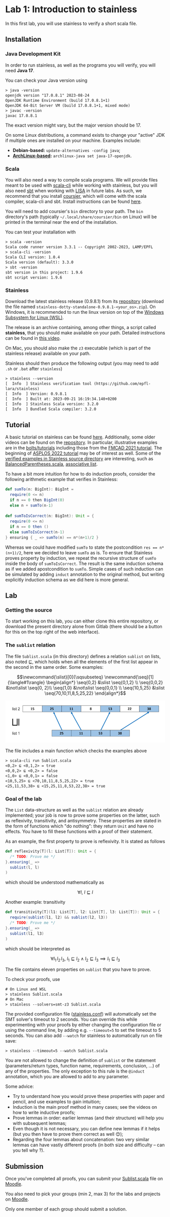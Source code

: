 # Lab 1: Introduction to stainless

In this first lab, you will use stainless to verify a short scala file.

## Installation

### Java Development Kit

In order to run stainless, as well as the programs you will verify, you will need **Java 17**.

You can check your Java version using

```shell
> java -version
openjdk version "17.0.8.1" 2023-08-24
OpenJDK Runtime Environment (build 17.0.8.1+1)
OpenJDK 64-Bit Server VM (build 17.0.8.1+1, mixed mode)
> javac -version
javac 17.0.8.1
```

The exact version might vary, but the major version should be 17.

On some Linux distributions, a command exists to change your "active" JDK if multiple ones are installed on your machine. Examples include:

- **Debian-based:** `update-alternatives -config java`;
- **[ArchLinux-based](https://wiki.archlinux.org/title/Java#Switching_between_JVM):** `archlinux-java set java-17-openjdk`.

### Scala

You will also need a way to compile scala programs.
We will provide files meant to be used with [scala-cli](https://scala-cli.virtuslab.org/install/) while working with stainless, but you will also need [sbt](https://www.scala-sbt.org/) when working with [LISA](https://github.com/epfl-lara/LISA) in future labs.
As such, we recommend that you install [coursier](https://get-coursier.io/), which will come with the scala compiler, scala-cli and sbt.
Install instructions can be found [here](https://get-coursier.io/docs/cli-installation).

You will need to add coursier's `bin` directory to your path. The `bin` directory's path (typically `~/.local/share/coursier/bin` on Linux) will be printed in the terminal near the end of the installation.

You can test your installation with

```shell
> scala -version
Scala code runner version 3.3.1 -- Copyright 2002-2023, LAMP/EPFL
> scala-cli -version
Scala CLI version: 1.0.4
Scala version (default): 3.3.0
> sbt -version
sbt version in this project: 1.9.6
sbt script version: 1.9.6
```

### Stainless

Download the latest stainless release (0.9.8.1) from its [repository](https://github.com/epfl-lara/stainless/releases/tag/v0.9.8.1) (download the file named `stainless-dotty-standalone-0.9.8.1-<your_os>.zip`).
On Windows, it is recommended to run the linux version on top of the [Windows Subsystem for Linux (WSL)](https://learn.microsoft.com/en-us/windows/wsl/install).

The release is an archive containing, among other things, a script called **stainless**, that you should make available on your path. Detailed instructions can be found in [this video](https://tube.switch.ch/videos/03edee61).

On Mac, you should also make the `z3` executable (which is part of the stainless release) available on your path.

Stainless should then produce the following output (you may need to add `.sh` or `.bat` after `stainless`)

```shell
> stainless --version
[  Info  ] Stainless verification tool (https://github.com/epfl-lara/stainless)
[  Info  ] Version: 0.9.8.1
[  Info  ] Built at: 2023-09-21 16:19:34.140+0200
[  Info  ] Stainless Scala version: 3.2.0
[  Info  ] Bundled Scala compiler: 3.2.0
```

## Tutorial

A basic tutorial on stainless can be found [here](https://epfl-lara.github.io/stainless/tutorial.html). Additionally, some older videos can be found on the [repository](https://github.com/epfl-lara/stainless/#further-documentation-and-learning-materials). In particular, illustrative examples are in the [bolts/tutorials](https://github.com/epfl-lara/bolts/tree/master/tutorials) including those from the [FMCAD 2021 tutorial](https://github.com/epfl-lara/fmcad2021tutorial). The beginning of [ASPLOS 2022 tutorial](https://epfl-lara.github.io/asplos2022tutorial/) may be of interest as well. Some of the [verified examples in Stainless source directory](https://github.com/epfl-lara/stainless/blob/main/frontends/benchmarks/verification/valid/) are interesting, such as [BalancedParentheses.scala](https://github.com/epfl-lara/stainless/blob/main/frontends/benchmarks/verification/valid/BalancedParentheses.scala), [associative list](https://github.com/epfl-lara/stainless/blob/main/frontends/benchmarks/verification/valid/AssociativeList.scala).

To have a bit more intuition for how to do induction proofs, consider the following arithmetic example that verifies in Stainless:

```scala
def sumTo(n: BigInt): BigInt =
  require(0 <= n)
  if n == 0 then BigInt(0)
  else n + sumTo(n-1)

def sumToIsCorrect(n: BigInt): Unit = {
  require(0 <= n)
  if n == 0 then ()
  else sumToIsCorrect(n-1)
} ensuring { _ => sumTo(n) == n*(n+1)/2 }
```

Whereas we could have modified `sumTo` to state the postcondition `res == n*(n+1)/2`, here we decided to leave `sumTo` as is. To ensure that Stainless proves property by induction, we repeat the recursive structure of `sumTo` inside the body of `sumToIsCorrect`. The result is the same induction schema as if we added apostcondition to `sumTo`. Simple cases of such induction can be simulated by adding `induct` annotation to the original method, but writing explicitly induction schema as we did here is more general.

## Lab

### Getting the source

To start working on this lab, you can either clone this entire repository, or download the present directory alone from Gitlab (there should be a button for this on the top right of the web interface).

### The `sublist` relation

The file `Sublist.scala` (in this directory) defines a relation `sublist` on lists, also noted $`\sqsubseteq`$, which holds when all the elements of the first list appear in the second in the same order. Some examples:

```math
\newcommand{\slist}[0]{\sqsubseteq}
\newcommand{\seq}[1]{\langle#1\rangle}
\begin{align*}
    \seq{0,2} &\slist \seq{0,1,2} \\
    \seq{0,0,2} &\not\slist \seq{0, 2}\\
    \seq{1,0} &\not\slist \seq{0,0,1} \\
    \seq{10,5,25} &\slist \seq{70,10,11,8,5,25,22}
\end{align*}
```

![sublist example](SublistExample.png)

The file includes a main function which checks the examples above

```shell
> scala-cli run Sublist.scala
<0,2> ⊑ <0,1,2> = true
<0,0,2> ⊑ <0,2> = false
<1,0> ⊑ <0,0,1> = false
<10,5,25> ⊑ <70,10,11,8,5,25,22> = true
<25,11,53,38> ⊑ <15,25,11,8,53,22,38> = true
```

### Goal of the lab

The `List` data-structure as well as the `sublist` relation are already implemented; your job is now to prove some properties on the latter, such as reflexivity, transitivity, and antisymmetry.
These properties are stated in the form of functions which "do nothing": they return `Unit` and have no effects.
You have to fill these functions with a proof of their statement.

As an example, the first property to prove is reflexivity. It is stated as follows

```scala
def reflexivity[T](l: List[T]): Unit = {
  /* TODO: Prove me */
}.ensuring(_ =>
  sublist(l, l)
)
```

which should be understood mathematically as

```math
\newcommand{\slist}[0]{\sqsubseteq}
\newcommand{\seq}[1]{\langle#1\rangle}
\forall l,\  l \slist l
```

Another example: transitivity

```scala
def transitivity[T](l1: List[T], l2: List[T], l3: List[T]): Unit = {
  require(sublist(l1, l2) && sublist(l2, l3))
  /* TODO: Prove me */
}.ensuring(_ =>
  sublist(l1, l3)
)
```

which should be interpreted as

```math
\newcommand{\slist}[0]{\sqsubseteq}
\newcommand{\seq}[1]{\langle#1\rangle}
\forall l_1\, l_2\, l_3,\ l_1 \slist l_2 \land l_2 \slist l_3 \implies l_1 \slist l_3
```

The file contains eleven properties on `sublist` that you have to prove.

To check your proofs, use

```shell
# On Linux and WSL
> stainless Sublist.scala
# On Mac
> stainless --solvers=smt-z3 Sublist.scala
```

The provided configuration file ([stainless.conf](stainless.conf)) will automatically set the SMT solver's timeout to 2 seconds.
You can override this while experimenting with your proofs by either changing the configuration file or using the command line, by adding e.g. `--timeout=5` to set the timeout to 5 seconds.
You can also add `--watch` for stainless to automatically run on file save:

```shell
> stainless --timeout=5 --watch Sublist.scala
```

You are not allowed to change the definition of `sublist` or the statement (parameters/return types, function name, requirements, conclusion, ...) of any of the properties.
The only exception to this rule is the `@induct` annotation, which you are allowed to add to any parameter.

Some advice:

- Try to understand how you would prove these properties with paper and pencil, and use examples to gain intuition;
- Induction is the main proof method in many cases; see the videos on how to write inductive proofs;
- Prove lemmas in order: earlier lemmas (and their structure) will help you with subsequent lemmas;
- Even though it is not necessary, you can define new lemmas if it helps (but you then have to prove them correct as well 😊);
- Regarding the four lemmas about concatenation: two very similar lemmas can have vastly different proofs (in both size and difficulty – can you tell why ?).

## Submission

Once you've completed all proofs, you can submit your [Sublist.scala](Sublist.scala) file on [Moodle](https://moodle.epfl.ch/mod/assign/view.php?id=1092878).

You also need to pick your groups (min 2, max 3) for the labs and projects on [Moodle](https://moodle.epfl.ch/mod/questionnaire/view.php?id=1216793).

Only one member of each group should submit a solution.
